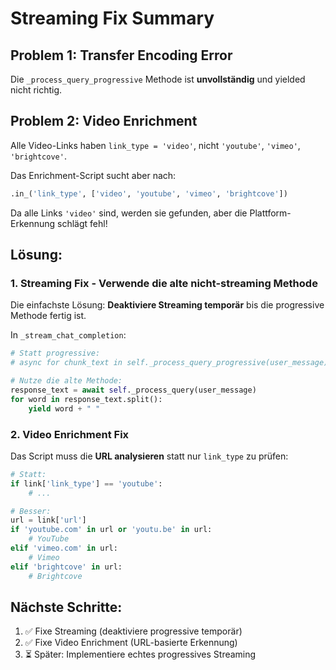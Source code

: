 # Streaming Fix Summary

## Problem 1: Transfer Encoding Error

Die `_process_query_progressive` Methode ist **unvollständig** und yielded nicht richtig.

## Problem 2: Video Enrichment

Alle Video-Links haben `link_type = 'video'`, nicht `'youtube'`, `'vimeo'`, `'brightcove'`.

Das Enrichment-Script sucht aber nach:
```python
.in_('link_type', ['video', 'youtube', 'vimeo', 'brightcove'])
```

Da alle Links `'video'` sind, werden sie gefunden, aber die Plattform-Erkennung schlägt fehl!

## Lösung:

### 1. Streaming Fix - Verwende die alte nicht-streaming Methode

Die einfachste Lösung: **Deaktiviere Streaming temporär** bis die progressive Methode fertig ist.

In `_stream_chat_completion`:
```python
# Statt progressive:
# async for chunk_text in self._process_query_progressive(user_message):

# Nutze die alte Methode:
response_text = await self._process_query(user_message)
for word in response_text.split():
    yield word + " "
```

### 2. Video Enrichment Fix

Das Script muss die **URL analysieren** statt nur `link_type` zu prüfen:

```python
# Statt:
if link['link_type'] == 'youtube':
    # ...

# Besser:
url = link['url']
if 'youtube.com' in url or 'youtu.be' in url:
    # YouTube
elif 'vimeo.com' in url:
    # Vimeo  
elif 'brightcove' in url:
    # Brightcove
```

## Nächste Schritte:

1. ✅ Fixe Streaming (deaktiviere progressive temporär)
2. ✅ Fixe Video Enrichment (URL-basierte Erkennung)
3. ⏳ Später: Implementiere echtes progressives Streaming
